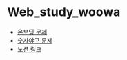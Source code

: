 # Web_study_woowa
<ul>
<li> <a href = "https://github.com/woowacourse-precourse/javascript-onboarding"> 온보딩 문제</a> </li>
<li>  <a href = "https://github.com/woowacourse-precourse/javascript-baseball"> 숫자야구 문제</a> </li>
<li>  <a href = "https://locrian-sneezeweed-244.notion.site/a353fea28467455bac5f65543c66d54c"> 노션 링크</a> </li>
</ul>
